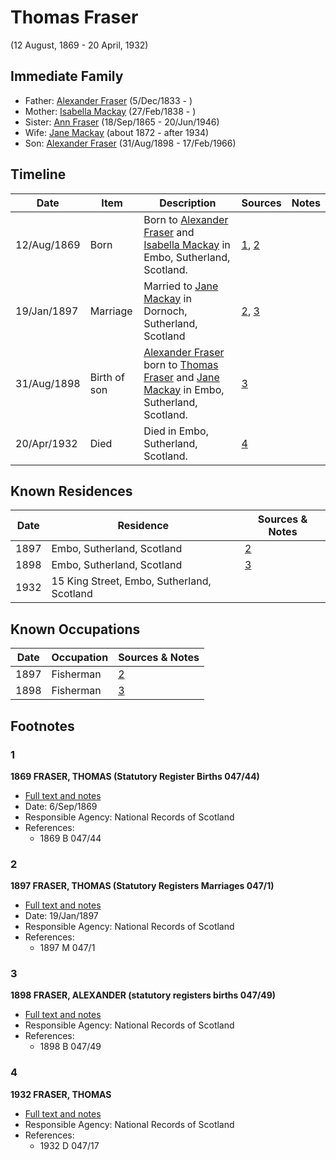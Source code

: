 ﻿---
layout: person
subject_key: i69725432
permalink: /people/i69725432
---

# Thomas Fraser
(12 August, 1869 - 20 April, 1932)

## Immediate Family

* Father: [Alexander Fraser](./@97086424@-alexander-fraser-b1833-12-5-d.md) (5/Dec/1833 - )
* Mother: [Isabella Mackay](./@41556256@-isabella-mackay-b1838-2-27-d.md) (27/Feb/1838 - )
* Sister: [Ann Fraser](./@70425788@-ann-fraser-b1865-9-18-d1946-6-20.md) (18/Sep/1865 - 20/Jun/1946)
* Wife: [Jane Mackay](./@33561724@-jane-mackay-b1872-d1934.md) (about 1872 - after 1934)
* Son: [Alexander Fraser](./@91293396@-alexander-fraser-b1898-8-31-d1966-2-17.md) (31/Aug/1898 - 17/Feb/1966)

## Timeline

Date | Item | Description | Sources | Notes
---|---|---|---|---
12/Aug/1869 | Born | Born to [Alexander Fraser](./@97086424@-alexander-fraser-b1833-12-5-d.md) and [Isabella Mackay](./@41556256@-isabella-mackay-b1838-2-27-d.md) in Embo, Sutherland, Scotland. | [1](#1), [2](#2) | 
19/Jan/1897 | Marriage | Married to [Jane Mackay](./@33561724@-jane-mackay-b1872-d1934.md) in Dornoch, Sutherland, Scotland | [2](#2), [3](#3) | 
31/Aug/1898 | Birth of son | [Alexander Fraser](./@91293396@-alexander-fraser-b1898-8-31-d1966-2-17.md) born to [Thomas Fraser](./@69725432@-thomas-fraser-b1869-8-12-d1932-4-20.md) and [Jane Mackay](./@33561724@-jane-mackay-b1872-d1934.md) in Embo, Sutherland, Scotland. | [3](#3) | 
20/Apr/1932 | Died | Died in Embo, Sutherland, Scotland. | [4](#4) | 

## Known Residences

Date | Residence | Sources & Notes
---|---|---
1897 | Embo, Sutherland, Scotland | [2](#2)
1898 | Embo, Sutherland, Scotland | [3](#3)
1932 | 15 King Street, Embo, Sutherland, Scotland | 

## Known Occupations

Date | Occupation | Sources & Notes
---|---|---
1897 | Fisherman | [2](#2)
1898 | Fisherman | [3](#3)

## Footnotes

### 1

**1869 FRASER, THOMAS (Statutory Register Births 047/44)**

* [Full text and notes](../sources/@43818944@-1869-fraser,-thomas-statutory-register-births-047-44-.md)
* Date: 6/Sep/1869
* Responsible Agency: National Records of Scotland
* References: 
  * 1869 B 047/44

### 2

**1897 FRASER, THOMAS (Statutory Registers Marriages 047/1)**

* [Full text and notes](../sources/@12878576@-1897-fraser,-thomas-statutory-registers-marriages-047-1-.md)
* Date: 19/Jan/1897
* Responsible Agency: National Records of Scotland
* References: 
  * 1897 M 047/1

### 3

**1898 FRASER, ALEXANDER (statutory registers births 047/49)**

* [Full text and notes](../sources/@70778838@-1898-fraser,-alexander-statutory-registers-births-047-49-.md)
* Responsible Agency: National Records of Scotland
* References: 
  * 1898 B 047/49

### 4

**1932 FRASER, THOMAS**

* [Full text and notes](../sources/@21221514@-1932-fraser,-thomas.md)
* Responsible Agency: National Records of Scotland
* References: 
  * 1932 D 047/17

